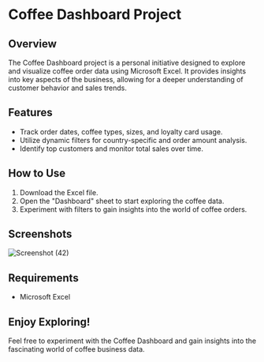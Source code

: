 # Coffee Dashboard Project

## Overview
The Coffee Dashboard project is a personal initiative designed to explore and visualize coffee order data using Microsoft Excel. It provides insights into key aspects of the business, allowing for a deeper understanding of customer behavior and sales trends.

## Features
- Track order dates, coffee types, sizes, and loyalty card usage.
- Utilize dynamic filters for country-specific and order amount analysis.
- Identify top customers and monitor total sales over time.

## How to Use
1. Download the Excel file.
2. Open the "Dashboard" sheet to start exploring the coffee data.
3. Experiment with filters to gain insights into the world of coffee orders.

## Screenshots

![Screenshot (42)](https://github.com/Farukhsb/Coffee_dashboard/assets/123104960/b3e7ab95-3052-4808-af92-0e15fc0f0ff3)

## Requirements
- Microsoft Excel

## Enjoy Exploring!
Feel free to experiment with the Coffee Dashboard and gain insights into the fascinating world of coffee business data.
